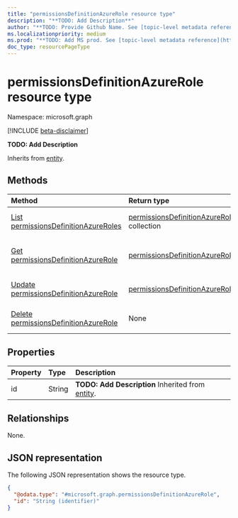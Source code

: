 ```yaml
---
title: "permissionsDefinitionAzureRole resource type"
description: "**TODO: Add Description**"
author: "**TODO: Provide Github Name. See [topic-level metadata reference](https://aka.ms/msgo?pagePath=Document-APIs/Guidelines/Metadata)**"
ms.localizationpriority: medium
ms.prod: "**TODO: Add MS prod. See [topic-level metadata reference](https://aka.ms/msgo?pagePath=Document-APIs/Guidelines/Metadata)**"
doc_type: resourcePageType
---
```


# permissionsDefinitionAzureRole resource type

Namespace: microsoft.graph

[!INCLUDE [beta-disclaimer](../../includes/beta-disclaimer.md)]

**TODO: Add Description**


Inherits from [entity](../resources/entity.md).

## Methods
|Method|Return type|Description|
|:---|:---|:---|
|[List permissionsDefinitionAzureRoles](../api/permissionsdefinitionazurerole-list.md)|[permissionsDefinitionAzureRole](../resources/permissionsdefinitionazurerole.md) collection|Get a list of the [permissionsDefinitionAzureRole](../resources/permissionsdefinitionazurerole.md) objects and their properties.|
|[Get permissionsDefinitionAzureRole](../api/permissionsdefinitionazurerole-get.md)|[permissionsDefinitionAzureRole](../resources/permissionsdefinitionazurerole.md)|Read the properties and relationships of a [permissionsDefinitionAzureRole](../resources/permissionsdefinitionazurerole.md) object.|
|[Update permissionsDefinitionAzureRole](../api/permissionsdefinitionazurerole-update.md)|[permissionsDefinitionAzureRole](../resources/permissionsdefinitionazurerole.md)|Update the properties of a [permissionsDefinitionAzureRole](../resources/permissionsdefinitionazurerole.md) object.|
|[Delete permissionsDefinitionAzureRole](../api/permissionsdefinitionazurerole-delete.md)|None|Delete a [permissionsDefinitionAzureRole](../resources/permissionsdefinitionazurerole.md) object.|

## Properties
|Property|Type|Description|
|:---|:---|:---|
|id|String|**TODO: Add Description** Inherited from [entity](../resources/entity.md).|

## Relationships
None.

## JSON representation
The following JSON representation shows the resource type.
<!-- {
  "blockType": "resource",
  "keyProperty": "id",
  "@odata.type": "microsoft.graph.permissionsDefinitionAzureRole",
  "baseType": "microsoft.graph.entity",
  "openType": false
}
-->
``` json
{
  "@odata.type": "#microsoft.graph.permissionsDefinitionAzureRole",
  "id": "String (identifier)"
}
```

